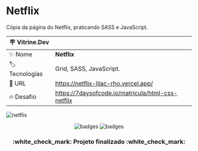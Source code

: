 # Netflix

Cópia da página do Netflix, praticando SASS e JavaScript.

| :placard: Vitrine.Dev |     |
| -------------  | --- |
| :sparkles: Nome        | **Netflix**
| :label: Tecnologias | Grid, SASS, JavaScript.
| :rocket: URL         | https://netflix-lilac-rho.vercel.app/
| :fire: Desafio     | https://7daysofcode.io/matricula/html-css-netflix
<!-- Inserir imagem com a #vitrinedev ao final do link -->


![netflix](https://github.com/user-attachments/assets/4b776d76-d088-49dc-a9c8-4489d9c9a093#vitrinedev)



<p align="center">
<img src="https://img.shields.io/badge/STATUS-FINALIZADO-green" alt="badges"/>
<img src="https://img.shields.io/github/stars/andreduarte99?style=social" alt="badges"/>
</p>
<h3 align="center"> 
    :white_check_mark: Projeto finalizado  :white_check_mark:
</h3>
